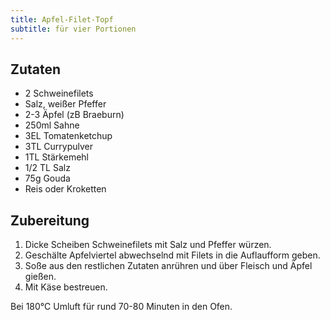 ```yaml
---
title: Apfel-Filet-Topf
subtitle: für vier Portionen
---
```


## Zutaten
* 2 Schweinefilets
* Salz, weißer Pfeffer
* 2-3 Äpfel (zB Braeburn)
* 250ml Sahne
* 3EL Tomatenketchup
* 3TL Currypulver
* 1TL Stärkemehl
* 1/2 TL Salz
* 75g Gouda
* Reis oder Kroketten

## Zubereitung
1. Dicke Scheiben Schweinefilets mit Salz und Pfeffer würzen.
1. Geschälte Apfelviertel abwechselnd mit Filets in die Auflaufform geben.
1. Soße aus den restlichen Zutaten anrühren und über Fleisch und Äpfel gießen.
1. Mit Käse bestreuen.

Bei 180°C Umluft für rund 70-80 Minuten in den Ofen.
